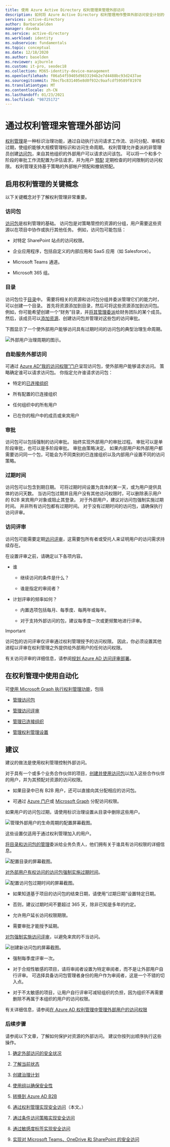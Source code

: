 ```yaml
---
title: 使用 Azure Active Directory 权利管理来管理外部访问
description: 如何将 Azure Active Directory 权利管理用作整体外部访问安全计划的一部分。
services: active-directory
author: BarbaraSelden
manager: daveba
ms.service: active-directory
ms.workload: identity
ms.subservice: fundamentals
ms.topic: conceptual
ms.date: 12/18/2020
ms.author: baselden
ms.reviewer: ajburnle
ms.custom: it-pro, seodec18
ms.collection: M365-identity-device-management
ms.openlocfilehash: f06a54f59405d9833194b2e7d4488bc93d2437ae
ms.sourcegitcommit: 78ecfbc831405e8d0f932c9aafcdf59589f81978
ms.translationtype: MT
ms.contentlocale: zh-CN
ms.lasthandoff: 01/23/2021
ms.locfileid: "98725172"
---
```

# <a name="manage-external-access-with-entitlement-management"></a>通过权利管理来管理外部访问 


[权利管理](../governance/entitlement-management-overview.md)是一种标识治理功能，通过自动执行访问请求工作流、访问分配、审核和过期，使组织能够大规模管理标识和访问生命周期。 权利管理允许委派的非管理员创建[访问包](../governance/entitlement-management-overview.md)，来自其他组织的外部用户可以请求访问该包。 可以将一个和多个阶段的审批工作流配置为评估请求，并为用户 [预配](../governance/what-is-provisioning.md) 定期检查的时间限制的访问权限。 权利管理支持基于策略的外部帐户预配和撤销预配。

## <a name="key-concepts-for-enabling-entitlement-management"></a>启用权利管理的关键概念

以下关键概念对于了解权利管理非常重要。

### <a name="access-packages"></a>访问包

[访问包](../governance/entitlement-management-overview.md)是权利管理的基础。 访问包是对策略管控的资源的分组，用户需要这些资源以在项目中协作或执行其他任务。 例如，访问包可能包括：

* 对特定 SharePoint 站点的访问权限。

* 企业应用程序，包括自定义的内部应用和 SaaS 应用（如 Salesforce）。

* Microsoft Teams 通道。

* Microsoft 365 组。 

### <a name="catalogs"></a>目录

访问包位于[目录](../governance/entitlement-management-catalog-create.md)中。 需要将相关的资源和访问包分组并委派管理它们的能力时，可以创建一个目录。 首先将资源添加到目录，然后可将这些资源添加到访问包。 例如，你可能希望创建一个“财务”目录，并[将其管理委派](../governance/entitlement-management-delegate.md)给财务团队的某个成员。 然后，该成员可以[添加资源](../governance/entitlement-management-catalog-create.md)、创建访问包并管理对这些包的访问审批。

下图显示了一个使外部用户能够访问具有过期时间的访问包的典型治理生命周期。

![外部用户治理周期的图示。](media/secure-external-access/6-governance-lifecycle.png)

### <a name="self-service-external-access"></a>自助服务外部访问

可通过 [Azure AD“我的访问权限”门户](../governance/entitlement-management-request-access.md)呈现访问包，使外部用户能够请求访问。 策略确定谁可以请求访问包。 你指定允许谁请求访问包：

* 特定的[已连接组织](../governance/entitlement-management-organization.md)

* 所有配置的已连接组织

* 任何组织中的所有用户

* 已在你的租户中的成员或来宾用户

### <a name="approvals"></a>审批   
‎访问包可以包括强制的访问审批。 始终实现外部用户的审批过程。 审批可以是单阶段审批，也可以是多阶段审批。 审批由策略决定。 如果内部用户和外部用户都需要访问同一个包，可能会为不同类别的已连接组织以及内部用户设置不同的访问策略。

### <a name="expiration"></a>过期时间  
‎访问包可以包含到期日期。 可将过期时间设置为具体的某一天，或为用户提供具体的访问天数。 当访问包过期并且用户没有其他访问权限时，可以删除表示用户的 B2B 来宾用户对象或阻止其登录。 对于外部用户，建议对访问包强制实施过期时间。 并非所有访问包都有过期时间。 对于没有过期时间的访问包，请确保执行访问评审。

### <a name="access-reviews"></a>访问评审

访问包可能需要定期[访问评审](../governance/manage-guest-access-with-access-reviews.md)，这需要包所有者或受托人来证明用户的访问需求持续存在。 

在设置评审之前，请确定以下各项内容。

* 谁

   * 继续访问的条件是什么？

   * 谁是指定的审阅者？

* 计划评审的频率如何？

   * 内置选项包括每月、每季度、每两年或每年。 

   * 对于支持外部访问的包，建议每季度一次或更频繁地进行评审。 

 

> [!IMPORTANT]
> 访问包的访问评审仅评审通过权利管理授予的访问权限。 因此，你必须设置其他进程以评审在权利管理之外提供给外部用户的任何访问权限。

有关访问评审的详细信息，请参阅[规划 Azure AD 访问评审部署](../governance/deploy-access-reviews.md)。

## <a name="using-automation-in-entitlement-management"></a>在权利管理中使用自动化

可[使用 Microsoft Graph 执行权利管理功能](/graph/tutorial-access-package-api)，包括

* [管理访问包](/graph/api/resources/accesspackage?view=graph-rest-beta)

* [管理访问评审](/graph/api/resources/accessreviewsv2-root?view=graph-rest-beta)

* [管理已连接组织](/graph/api/resources/connectedorganization?view=graph-rest-beta)

* [管理权利管理设置](/graph/api/resources/entitlementmanagementsettings?view=graph-rest-beta)

## <a name="recommendations"></a>建议 

建议的做法是使用权利管理控制外部访问。

对于具有一个或多个业务合作伙伴的项目，[创建并使用访问包](../governance/entitlement-management-access-package-create.md)以加入这些合作伙伴的用户，并为其预配对资源的访问权限。 

* 如果目录中已有 B2B 用户，还可以直接向其分配相应的访问包。

* 可通过 [Azure 门户](../governance/entitlement-management-access-package-assignments.md)或 [Microsoft Graph](/graph/api/resources/accesspackageassignmentrequest?view=graph-rest-beta) 分配访问权限。

如果用户的访问包过期，请使用标识治理设置从目录中删除这些用户。

![管理外部用户的生命周期的配置屏幕截图。](media/secure-external-access/6-manage-external-lifecycle.png)

这些设置仅适用于通过权利管理加入的用户。

[将目录和访问包的管理](../governance/entitlement-management-delegate.md)委派给业务负责人，他们拥有关于谁具有访问权限的详细信息。

![配置目录的屏幕截图。](media/secure-external-access/6-catalog-management.png)

‎[对外部用户有权访问的访问包强制实施过期时间](../governance/entitlement-management-access-package-lifecycle-policy.md)。


![配置访问包过期时间的屏幕截图。](media/secure-external-access/6-access-package-expiration.png)

* 如果知道基于项目的访问包的结束日期，请使用“过期日期”设置特定日期。 

* 否则，建议过期时间不要超过 365 天，除非已知是多年的约定。

* 允许用户延长访问权限期限。

* 需要审批才能授予延期。

[对包强制实施访问评审](../governance/manage-guest-access-with-access-reviews.md)，以避免来宾的不当访问。

![创建新访问包的屏幕截图。](media/secure-external-access/6-new-access-package.png)

* 强制每季度评审一次。

* 对于合规性敏感的项目，请将审阅者设置为特定审阅者，而不是让外部用户自行评审。 可选择具备访问包管理者身份的用户作为审阅者，这是一个不错的切入点。 

* 对于不太敏感的项目，让用户自行评审可减轻组织的负担，因为组织不再需要删除不再属于本组织的用户的访问权限。

有关详细信息，请参阅[在 Azure AD 权利管理中管理外部用户的访问权限](../governance/entitlement-management-external-users.md) 

### <a name="next-steps"></a>后续步骤

请参阅以下文章，了解如何保护对资源的外部访问。 建议你按列出顺序执行这些操作。

1. [确定外部访问的安全状况](1-secure-access-posture.md)

2. [了解当前状态](2-secure-access-current-state.md)

3. [创建治理计划](3-secure-access-plan.md)

4. [使用组以确保安全性](4-secure-access-groups.md)

5. [转换到 Azure AD B2B](5-secure-access-b2b.md)

6. [通过权利管理实现安全访问](6-secure-access-entitlement-managment.md)（本文。）

7. [通过条件访问策略实现安全访问](7-secure-access-conditional-access.md)

8. [通过敏感度标签实现安全访问](8-secure-access-sensitivity-labels.md)

9. [实现对 Microsoft Teams、OneDrive 和 SharePoint 的安全访问](9-secure-access-teams-sharepoint.md)

 

